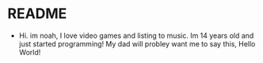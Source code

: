 # README

* Hi. im noah, I love video games and listing to music. Im 14 years old and just started programming! My dad will probley want me to say this, Hello World!
